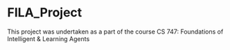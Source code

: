 # FILA_Project
This project was undertaken as a part of the course CS 747: Foundations of Intelligent & Learning Agents
